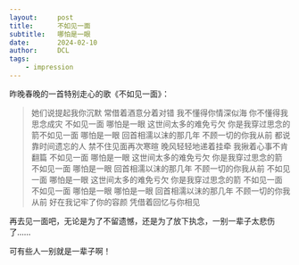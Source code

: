 ```yaml
---
layout:     post
title:      不如见一面
subtitle:   哪怕是一眼
date:       2024-02-10
author:     DCL
tags:
    - impression
---
```


昨晚春晚的一首特别走心的歌《不如见一面》：

> 她们说提起我你沉默
> 常借着酒意分着对错
> 我不懂得你情深似海
> 你不懂得我思念成灾
> 不如见一面
> 哪怕是一眼
> 这世间太多的难免亏欠
> 你是我穿过思念的箭不如见一面
> 哪怕是一眼
> 回首相濡以沫的那几年
> 不顾一切的你我从前
> 都说靠时间遗忘的人
> 禁不住见面再次寒暄
> 晚风轻轻地递着挂牵
> 我揪着心事不肯翻篇
> 不如见一面
> 哪怕是一眼
> 这世间太多的难免亏欠
> 你是我穿过思念的箭
> 不如见一面
> 哪怕是一眼
> 回首相濡以沫的那几年
> 不顾一切的你我从前
> 不如见一面
> 哪怕是一眼
> 这世间太多的难免亏欠
> 你是我穿过思念的箭
> 不如见一面
> 不如见一面
> 哪怕是一眼
> 哪怕是一眼
> 回首相濡以沫的那几年
> 不顾一切的你我从前
> 好在我记牢了你的容颜
> 凭借着回忆与你相见

再去见一面吧，无论是为了不留遗憾，还是为了放下执念，一别一辈子太悲伤了……

可有些人一别就是一辈子啊！

